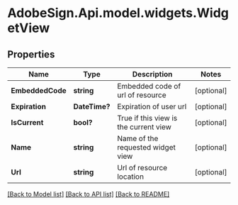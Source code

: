 # AdobeSign.Api.model.widgets.WidgetView
## Properties

Name | Type | Description | Notes
------------ | ------------- | ------------- | -------------
**EmbeddedCode** | **string** | Embedded code of url of resource  | [optional] 
**Expiration** | **DateTime?** | Expiration of user url  | [optional] 
**IsCurrent** | **bool?** | True if this view is the current view | [optional] 
**Name** | **string** | Name of the requested widget view | [optional] 
**Url** | **string** | Url of resource location | [optional] 

[[Back to Model list]](../README.md#documentation-for-models) [[Back to API list]](../README.md#documentation-for-api-endpoints) [[Back to README]](../README.md)

